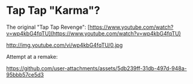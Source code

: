 # Tap Tap "Karma"?

The original "Tap Tap Revenge": [https://www.youtube.com/watch?v=wp4kbG4fqTU](https://www.youtube.com/watch?v=wp4kbG4fqTU)

http://img.youtube.com/vi/wp4kbG4fqTU/0.jpg

Attempt at a remake:

https://github.com/user-attachments/assets/5db239ff-31db-497d-948a-95bbb57ce5d3

